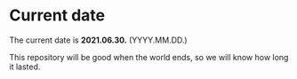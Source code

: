 # Current date

The current date is **2021.06.30.** (YYYY.MM.DD.)

This repository will be good when the world ends, so we will know how long it lasted.